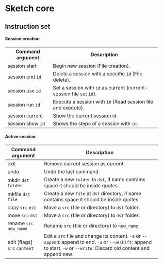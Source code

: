 # Sketch core

## Instruction set

#### Session creation
Command argument |  Description
---------|--------------
session start | Begin new session (File creation).
session end `id` | Delete a session with a specific `id` (File delete).
session use `id` | Set a session with `id` as current (current-session file set `id`).
session run `id` | Execute a session with `id` (Read session file and execute).
session current | Show the current session id.
session show `id` | Shows the steps of a session with `id`.

#### Active session
Command argument |  Description
---------|--------------
exit | Remove current session as current.
undo | Undo the last command.
mkdir `dst` `folder` | Create a new `folder` to `dst`, if name contains space it should be inside quotes.
mkfile `dst` `file` | Create a new `file` at `dst` directory, if name contains space it should be inside quotes.
copy `src` `dst` | Move a `src` (file or directory) to `dst` folder.
move `src` `dst` | Move a `src` (file or directory) to `dst` folder.
rename `src` `new_name` | Rename `src` (file or directory) to `new_name`
edit [flags] `src` `content` | Edit a `src` file and change its content. `-a` or `--append`: append to end. `-u` or `--unshift`: append to start. `-w` or `--write`: Discard old content and append new. 


